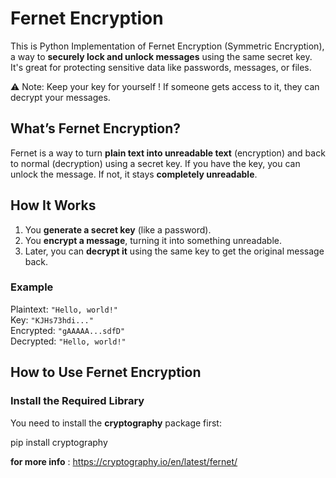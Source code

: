# Fernet Encryption  
This is Python Implementation of Fernet Encryption (Symmetric Encryption), a way to **securely lock and unlock messages** using the same secret key. It's great for protecting sensitive data like passwords, messages, or files.  

⚠️ Note: Keep your key for yourself ! If someone gets access to it, they can decrypt your messages.  

## What’s Fernet Encryption?  
Fernet is a way to turn **plain text into unreadable text** (encryption) and back to normal (decryption) using a secret key. If you have the key, you can unlock the message. If not, it stays **completely unreadable**.  

## How It Works  
1. You **generate a secret key** (like a password).  
2. You **encrypt a message**, turning it into something unreadable.  
3. Later, you can **decrypt it** using the same key to get the original message back.  

### Example  
Plaintext: `"Hello, world!"`  
Key: `"KJHs73hdi..."`  
Encrypted: `"gAAAAA...sdfD"`  
Decrypted: `"Hello, world!"`  

## How to Use Fernet Encryption  
### Install the Required Library  
You need to install the **cryptography** package first:  

pip install cryptography

**for more info** : https://cryptography.io/en/latest/fernet/

